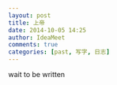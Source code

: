```yaml
---
layout: post
title: 上帝
date: 2014-10-05 14:25
author: IdeaMeet
comments: true
categories: [past, 写字, 日志]
---
```

wait to be written

&nbsp;
